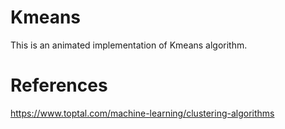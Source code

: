 # Kmeans
This is an animated implementation of Kmeans algorithm.

# References
https://www.toptal.com/machine-learning/clustering-algorithms

